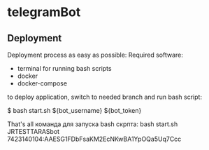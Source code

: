 # telegramBot
## Deployment
Deployment process as easy as possible:
Required software:
- terminal for running bash scripts
- docker
- docker-compose

to deploy application, switch to needed branch and run bash script:

$ bash start.sh ${bot_username} ${bot_token}

That's all
команда для запуска bash скрпта:
bash start.sh JRTESTTARASbot 7423140104:AAESG1FDbFsaKM2EcNKwBA1YpOQa5Uq7Ccc   